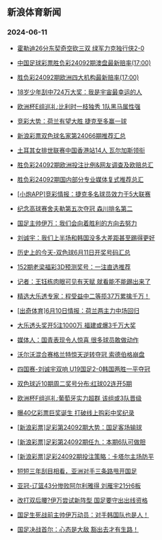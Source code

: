 ## 新浪体育新闻 
### 2024-06-11

+ [霍勒迪26分东契奇空砍三双 绿军力克独行侠2-0](https://sports.sina.com.cn/basketball/nba/2024-06-10/doc-inayfkfm9449931.shtml)

+ [中国足球彩票胜负彩24092期澳盘最新赔率(17:00)](https://sports.sina.com.cn/l/2024-06-10/doc-inayfcxp9523033.shtml)

+ [胜负彩24092期欧洲四大机构最新赔率(17:00)](https://sports.sina.com.cn/l/2024-06-10/doc-inayfcxp9523416.shtml)

+ [18岁少年刮中724万大奖：我是宇宙最幸运的人](https://sports.sina.com.cn/l/2024-06-10/doc-inayexrr9648398.shtml)

+ [欧洲杯E组巡礼:比利时一枝独秀 1队黑马属性强](https://sports.sina.com.cn/l/2024-06-10/doc-inayexrq5265937.shtml)

+ [竞彩大势：荷兰有望大胜 捷克至多赢一球](https://sports.sina.com.cn/l/2024-06-10/doc-inayfcxp9519945.shtml)

+ [新浪彩票双色球名家第24066期推荐汇总](https://sports.sina.com.cn/l/2024-06-10/doc-inayfqpi9357836.shtml)

+ [土耳其女排世联赛中国香港站14人 瓦尔加斯领衔](https://sports.sina.com.cn/others/volleyball/2024-06-10/doc-inayfcxn5166901.shtml)

+ [胜负彩24092期欧洲投注比例&网友调查及欧赔总汇](https://sports.sina.com.cn/l/2024-06-10/doc-inayfcxn5145605.shtml)

+ [胜负彩24092期国内部分专业媒体复式推荐总汇](https://sports.sina.com.cn/l/2024-06-10/doc-inayfuve4861401.shtml)

+ [[小炮APP]竞彩情报：捷克多名球员效力于5大联赛](https://sports.sina.com.cn/l/2024-06-10/doc-inayfkfk5054214.shtml)

+ [纪念高球赛舍夫勒第五次夺冠 森川排名第二](https://sports.sina.com.cn/golf/pgatour/2024-06-10/doc-inayfcxn5158926.shtml)

+ [国足主帅伊万：我们会向着胜利的方向去努力](https://sports.sina.com.cn/china/national/2024-06-10/doc-inayhmsx8944674.shtml)

+ [刘诚宇：我们上半场和韩国没多大差距甚至踢得更好](https://sports.sina.com.cn/china/gqgs/2024-06-10/doc-inayhmsw4561297.shtml)

+ [历史上的今天-双色球6月11日开奖号码汇总](https://sports.sina.com.cn/l/2024-06-10/doc-inayfqph4973550.shtml)

+ [152期老梁福彩3D预测奖号：一注直选推荐](https://sports.sina.com.cn/l/2024-06-10/doc-inayfkfk5071882.shtml)

+ [记者：王钰栋肉眼可见有天赋 就看能不能踢出来了](https://sports.sina.com.cn/china/national/2024-06-10/doc-inayhmsx8946089.shtml)

+ [精选大乐透专家：程受益中二等揽37万累擒千万！](https://sports.sina.com.cn/l/2024-06-10/doc-inayfkfk5081282.shtml)

+ [[出奇体育]6月10日情报：荷兰两主力中场回归](https://sports.sina.com.cn/l/2024-06-10/doc-inayfuvf9247701.shtml)

+ [大乐透头奖开5注1000万 福建或爆3千万大奖](https://sports.sina.com.cn/l/2024-06-10/doc-inayhmsx8948145.shtml)

+ [媒体人：国青表现令人惊喜 很多球员敢做动作](https://sports.sina.com.cn/china/gqgs/2024-06-10/doc-inayhmsx8945107.shtml)

+ [沃尔沃混合赛格兰特惊天逆转夺冠 索德伯格崩盘](https://sports.sina.com.cn/golf/epgatour/2024-06-10/doc-inayfcxp9532768.shtml)

+ [四国赛-刘诚宇双响 U19国足2-0韩国两胜一平夺冠](https://sports.sina.com.cn/china/gqgs/2024-06-10/doc-inayhmsx8941622.shtml)

+ [双色球近10期周二奖号分布:红球02连开5期](https://sports.sina.com.cn/l/2024-06-10/doc-inayfqph4974084.shtml)

+ [欧洲杯F组巡礼:葡萄牙实力超群 该组或3队晋级](https://sports.sina.com.cn/l/2024-06-11/doc-inayihwn4172376.shtml)

+ [曝40亿彩票巨奖诞生 打破线上购彩中奖纪录](https://sports.sina.com.cn/l/2024-06-11/doc-inayihwp8552893.shtml)

+ [[新浪彩票]足彩第24092期大势：国足客场输球](https://sports.sina.com.cn/l/2024-06-11/doc-inayihwn4175805.shtml)

+ [[新浪彩票]足彩第24092期任九：本期6队可做胆](https://sports.sina.com.cn/l/2024-06-11/doc-inayihwp8561623.shtml)

+ [[新浪彩票]足彩24092期投注策略：卡塔尔主场防平](https://sports.sina.com.cn/l/2024-06-11/doc-inayihwn4181154.shtml)

+ [短短三年刮目相看，亚洲对手三条路甩开国足](https://sports.sina.com.cn/china/2024-06-11/doc-inayihwn4199437.shtml)

+ [亚冠-辽篮43分惨败阿尔利雅得 刘雁宇21分6板](https://sports.sina.com.cn/basketball/cba/2024-06-10/doc-inayhmsw4572109.shtml)

+ [改打双后腰?伊万尝试新阵型 国足要守出出线资格](https://sports.sina.com.cn/china/2024-06-11/doc-inayihwp8575878.shtml)

+ [国足生死战前主帅伊万动员：对手韩国队也是人！](https://sports.sina.com.cn/china/2024-06-11/doc-inayihwp8578760.shtml)

+ [国足决战首尔：心态是大敌 豁出去才有生路！](https://sports.sina.com.cn/china/2024-06-11/doc-inayihwn4197749.shtml)

